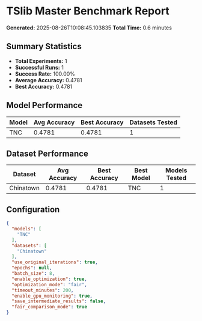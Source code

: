 # TSlib Master Benchmark Report

**Generated:** 2025-08-26T10:08:45.103835
**Total Time:** 0.6 minutes

## Summary Statistics

- **Total Experiments:** 1
- **Successful Runs:** 1
- **Success Rate:** 100.00%
- **Average Accuracy:** 0.4781
- **Best Accuracy:** 0.4781

## Model Performance

| Model | Avg Accuracy | Best Accuracy | Datasets Tested |
|-------|-------------|---------------|----------------|
| TNC | 0.4781 | 0.4781 | 1 |

## Dataset Performance

| Dataset | Avg Accuracy | Best Accuracy | Best Model | Models Tested |
|---------|-------------|---------------|------------|---------------|
| Chinatown | 0.4781 | 0.4781 | TNC | 1 |

## Configuration

```json
{
  "models": [
    "TNC"
  ],
  "datasets": [
    "Chinatown"
  ],
  "use_original_iterations": true,
  "epochs": null,
  "batch_size": 8,
  "enable_optimization": true,
  "optimization_mode": "fair",
  "timeout_minutes": 200,
  "enable_gpu_monitoring": true,
  "save_intermediate_results": false,
  "fair_comparison_mode": true
}
```
